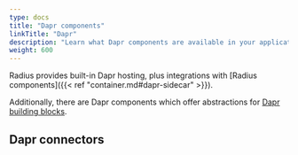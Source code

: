 ```yaml
---
type: docs
title: "Dapr components"
linkTitle: "Dapr"
description: "Learn what Dapr components are available in your application"
weight: 600
---
```


Radius provides built-in Dapr hosting, plus integrations with [Radius components]({{< ref "container.md#dapr-sidecar" >}}).

Additionally, there are Dapr components which offer abstractions for [Dapr building blocks](https://docs.dapr.io/developing-applications/building-blocks/).

## Dapr connectors
